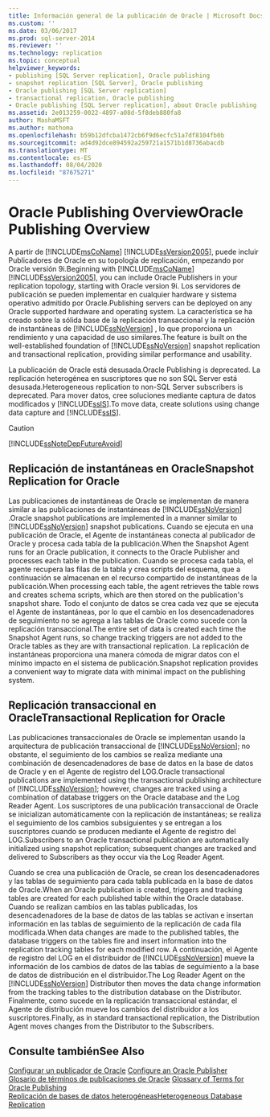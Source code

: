```yaml
---
title: Información general de la publicación de Oracle | Microsoft Docs
ms.custom: ''
ms.date: 03/06/2017
ms.prod: sql-server-2014
ms.reviewer: ''
ms.technology: replication
ms.topic: conceptual
helpviewer_keywords:
- publishing [SQL Server replication], Oracle publishing
- snapshot replication [SQL Server], Oracle publishing
- Oracle publishing [SQL Server replication]
- transactional replication, Oracle publishing
- Oracle publishing [SQL Server replication], about Oracle publishing
ms.assetid: 2e013259-0022-4897-a08d-5f8deb880fa8
author: MashaMSFT
ms.author: mathoma
ms.openlocfilehash: b59b12dfcba1472cb6f9d6ecfc51a7df8104fb0b
ms.sourcegitcommit: ad4d92dce894592a259721a1571b1d8736abacdb
ms.translationtype: MT
ms.contentlocale: es-ES
ms.lasthandoff: 08/04/2020
ms.locfileid: "87675271"
---
```

# <a name="oracle-publishing-overview"></a><span data-ttu-id="626b0-102">Oracle Publishing Overview</span><span class="sxs-lookup"><span data-stu-id="626b0-102">Oracle Publishing Overview</span></span>
  <span data-ttu-id="626b0-103">A partir de [!INCLUDE[msCoName](../../../includes/msconame-md.md)] [!INCLUDE[ssVersion2005](../../../includes/ssversion2005-md.md)], puede incluir Publicadores de Oracle en su topología de replicación, empezando por Oracle versión 9i.</span><span class="sxs-lookup"><span data-stu-id="626b0-103">Beginning with [!INCLUDE[msCoName](../../../includes/msconame-md.md)] [!INCLUDE[ssVersion2005](../../../includes/ssversion2005-md.md)], you can include Oracle Publishers in your replication topology, starting with Oracle version 9i.</span></span> <span data-ttu-id="626b0-104">Los servidores de publicación se pueden implementar en cualquier hardware y sistema operativo admitido por Oracle.</span><span class="sxs-lookup"><span data-stu-id="626b0-104">Publishing servers can be deployed on any Oracle supported hardware and operating system.</span></span> <span data-ttu-id="626b0-105">La característica se ha creado sobre la sólida base de la replicación transaccional y la replicación de instantáneas de [!INCLUDE[ssNoVersion](../../../includes/ssnoversion-md.md)] , lo que proporciona un rendimiento y una capacidad de uso similares.</span><span class="sxs-lookup"><span data-stu-id="626b0-105">The feature is built on the well-established foundation of [!INCLUDE[ssNoVersion](../../../includes/ssnoversion-md.md)] snapshot replication and transactional replication, providing similar performance and usability.</span></span>  
  
 <span data-ttu-id="626b0-106">La publicación de Oracle está desusada.</span><span class="sxs-lookup"><span data-stu-id="626b0-106">Oracle Publishing is deprecated.</span></span> <span data-ttu-id="626b0-107">La replicación heterogénea en suscriptores que no son SQL Server está desusada.</span><span class="sxs-lookup"><span data-stu-id="626b0-107">Heterogeneous replication to non-SQL Server subscribers is deprecated.</span></span> <span data-ttu-id="626b0-108">Para mover datos, cree soluciones mediante captura de datos modificados y [!INCLUDE[ssIS](../../../includes/ssis-md.md)].</span><span class="sxs-lookup"><span data-stu-id="626b0-108">To move data, create solutions using change data capture and [!INCLUDE[ssIS](../../../includes/ssis-md.md)].</span></span>  
  
> [!CAUTION]  
>  [!INCLUDE[ssNoteDepFutureAvoid](../../../includes/ssnotedepfutureavoid-md.md)]  
  
## <a name="snapshot-replication-for-oracle"></a><span data-ttu-id="626b0-109">Replicación de instantáneas en Oracle</span><span class="sxs-lookup"><span data-stu-id="626b0-109">Snapshot Replication for Oracle</span></span>  
 <span data-ttu-id="626b0-110">Las publicaciones de instantáneas de Oracle se implementan de manera similar a las publicaciones de instantáneas de [!INCLUDE[ssNoVersion](../../../includes/ssnoversion-md.md)] .</span><span class="sxs-lookup"><span data-stu-id="626b0-110">Oracle snapshot publications are implemented in a manner similar to [!INCLUDE[ssNoVersion](../../../includes/ssnoversion-md.md)] snapshot publications.</span></span> <span data-ttu-id="626b0-111">Cuando se ejecuta en una publicación de Oracle, el Agente de instantáneas conecta al publicador de Oracle y procesa cada tabla de la publicación.</span><span class="sxs-lookup"><span data-stu-id="626b0-111">When the Snapshot Agent runs for an Oracle publication, it connects to the Oracle Publisher and processes each table in the publication.</span></span> <span data-ttu-id="626b0-112">Cuando se procesa cada tabla, el agente recupera las filas de la tabla y crea scripts del esquema, que a continuación se almacenan en el recurso compartido de instantáneas de la publicación.</span><span class="sxs-lookup"><span data-stu-id="626b0-112">When processing each table, the agent retrieves the table rows and creates schema scripts, which are then stored on the publication's snapshot share.</span></span> <span data-ttu-id="626b0-113">Todo el conjunto de datos se crea cada vez que se ejecuta el Agente de instantáneas, por lo que el cambio en los desencadenadores de seguimiento no se agrega a las tablas de Oracle como sucede con la replicación transaccional.</span><span class="sxs-lookup"><span data-stu-id="626b0-113">The entire set of data is created each time the Snapshot Agent runs, so change tracking triggers are not added to the Oracle tables as they are with transactional replication.</span></span> <span data-ttu-id="626b0-114">La replicación de instantáneas proporciona una manera cómoda de migrar datos con el mínimo impacto en el sistema de publicación.</span><span class="sxs-lookup"><span data-stu-id="626b0-114">Snapshot replication provides a convenient way to migrate data with minimal impact on the publishing system.</span></span>  
  
## <a name="transactional-replication-for-oracle"></a><span data-ttu-id="626b0-115">Replicación transaccional en Oracle</span><span class="sxs-lookup"><span data-stu-id="626b0-115">Transactional Replication for Oracle</span></span>  
 <span data-ttu-id="626b0-116">Las publicaciones transaccionales de Oracle se implementan usando la arquitectura de publicación transaccional de [!INCLUDE[ssNoVersion](../../../includes/ssnoversion-md.md)]; no obstante, el seguimiento de los cambios se realiza mediante una combinación de desencadenadores de base de datos en la base de datos de Oracle y en el Agente de registro del LOG.</span><span class="sxs-lookup"><span data-stu-id="626b0-116">Oracle transactional publications are implemented using the transactional publishing architecture of [!INCLUDE[ssNoVersion](../../../includes/ssnoversion-md.md)]; however, changes are tracked using a combination of database triggers on the Oracle database and the Log Reader Agent.</span></span> <span data-ttu-id="626b0-117">Los suscriptores de una publicación transaccional de Oracle se inicializan automáticamente con la replicación de instantáneas; se realiza el seguimiento de los cambios subsiguientes y se entregan a los suscriptores cuando se producen mediante el Agente de registro del LOG.</span><span class="sxs-lookup"><span data-stu-id="626b0-117">Subscribers to an Oracle transactional publication are automatically initialized using snapshot replication; subsequent changes are tracked and delivered to Subscribers as they occur via the Log Reader Agent.</span></span>  
  
 <span data-ttu-id="626b0-118">Cuando se crea una publicación de Oracle, se crean los desencadenadores y las tablas de seguimiento para cada tabla publicada en la base de datos de Oracle.</span><span class="sxs-lookup"><span data-stu-id="626b0-118">When an Oracle publication is created, triggers and tracking tables are created for each published table within the Oracle database.</span></span> <span data-ttu-id="626b0-119">Cuando se realizan cambios en las tablas publicadas, los desencadenadores de la base de datos de las tablas se activan e insertan información en las tablas de seguimiento de la replicación de cada fila modificada.</span><span class="sxs-lookup"><span data-stu-id="626b0-119">When data changes are made to the published tables, the database triggers on the tables fire and insert information into the replication tracking tables for each modified row.</span></span> <span data-ttu-id="626b0-120">A continuación, el Agente de registro del LOG en el distribuidor de [!INCLUDE[ssNoVersion](../../../includes/ssnoversion-md.md)] mueve la información de los cambios de datos de las tablas de seguimiento a la base de datos de distribución en el distribuidor.</span><span class="sxs-lookup"><span data-stu-id="626b0-120">The Log Reader Agent on the [!INCLUDE[ssNoVersion](../../../includes/ssnoversion-md.md)] Distributor then moves the data change information from the tracking tables to the distribution database on the Distributor.</span></span> <span data-ttu-id="626b0-121">Finalmente, como sucede en la replicación transaccional estándar, el Agente de distribución mueve los cambios del distribuidor a los suscriptores.</span><span class="sxs-lookup"><span data-stu-id="626b0-121">Finally, as in standard transactional replication, the Distribution Agent moves changes from the Distributor to the Subscribers.</span></span>  
  
## <a name="see-also"></a><span data-ttu-id="626b0-122">Consulte también</span><span class="sxs-lookup"><span data-stu-id="626b0-122">See Also</span></span>  
 <span data-ttu-id="626b0-123">[Configurar un publicador de Oracle](configure-an-oracle-publisher.md) </span><span class="sxs-lookup"><span data-stu-id="626b0-123">[Configure an Oracle Publisher](configure-an-oracle-publisher.md) </span></span>  
 <span data-ttu-id="626b0-124">[Glosario de términos de publicaciones de Oracle](glossary-of-terms-for-oracle-publishing.md) </span><span class="sxs-lookup"><span data-stu-id="626b0-124">[Glossary of Terms for Oracle Publishing](glossary-of-terms-for-oracle-publishing.md) </span></span>  
 [<span data-ttu-id="626b0-125">Replicación de bases de datos heterogéneas</span><span class="sxs-lookup"><span data-stu-id="626b0-125">Heterogeneous Database Replication</span></span>](heterogeneous-database-replication.md)  
  
  
